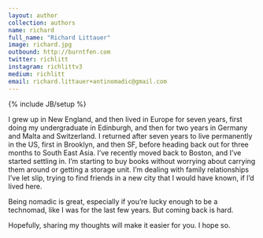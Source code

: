 ```yaml
---
layout: author
collection: authors
name: richard
full_name: "Richard Littauer"
image: richard.jpg
outbound: http://burntfen.com
twitter: richlitt
instagram: richlittv3
medium: richlitt
email: richard.littauer+antinomadic@gmail.com
---
```

{% include JB/setup %}

I grew up in New England, and then lived in Europe for seven years, first doing my undergraduate in Edinburgh, and then for two years in Germany and Malta and Switzerland. I returned after seven years to live permanently in the US, first in Brooklyn, and then SF, before heading back out for three months to South East Asia. I’ve recently moved back to Boston, and I’ve started settling in. I’m starting to buy books without worrying about carrying them around or getting a storage unit. I’m dealing with family relationships I’ve let slip, trying to find friends in a new city that I would have known, if I’d lived here.

Being nomadic is great, especially if you’re lucky enough to be a technomad, like I was for the last few years. But coming back is hard.

Hopefully, sharing my thoughts will make it easier for you. I hope so.